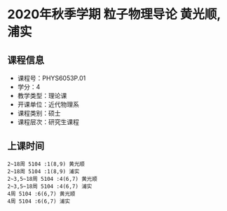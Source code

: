# 2020年秋季学期 粒子物理导论 黄光顺, 浦实






## 课程信息

- 课程号：PHYS6053P.01
- 学分：4
- 教学类型：理论课
- 开课单位：近代物理系
- 课程类别：硕士
- 课程层次：研究生课程

## 上课时间

```
2~18周 5104 :1(8,9) 黄光顺
2~18周 5104 :1(8,9) 浦实
2~3,5~18周 5104 :4(6,7) 黄光顺
2~3,5~18周 5104 :4(6,7) 浦实
4周 5104 :6(6,7) 黄光顺
4周 5104 :6(6,7) 浦实
```

